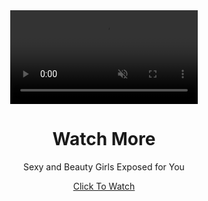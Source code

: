 <!doctype html>
<html lang="en">
  <head>
    <meta charset="utf-8">
    <meta name="viewport" content="width=device-width, initial-scale=1, shrink-to-fit=no">
    <meta name="description" content="">
    <meta name="author" content="Mark Otto, Jacob Thornton, and Bootstrap contributors">
    <meta name="generator" content="Jekyll v4.1.1">
    <title>Watch Sexy Girls Nude Dancing for You</title>
    <link rel="stylesheet" href="https://cdnjs.cloudflare.com/ajax/libs/twitter-bootstrap/4.5.2/css/bootstrap.min.css" integrity="sha512-MoRNloxbStBcD8z3M/2BmnT+rg4IsMxPkXaGh2zD6LGNNFE80W3onsAhRcMAMrSoyWL9xD7Ert0men7vR8LUZg==" crossorigin="anonymous" />
    <!-- Custom styles for this template -->
    <link href="style.css" rel="stylesheet">
  </head>
  <body>
<header>
  <div class="overlay"></div>
  <video playsinline="playsinline" autoplay="autoplay" muted="muted" loop="loop">
    <source src="video/girl-dancing.mp4" type="video/mp4">
  </video>
  <div class="container h-100">
    <div class="d-flex h-100 text-center align-items-center">
      <div class="w-100 text-white">
        <h1 class="display-3">Watch More</h1>
        <p class="lead mb-0">Sexy and Beauty Girls Exposed for You</p>
        <p>
            <a href="http://gg.gg/1b89ef" class="btn btn-danger btn-lg mt-5">Click To Watch</a>
        </p>
      </div>
    </div>
  </div>
</header>

<script src="https://code.jquery.com/jquery-3.5.1.slim.min.js" integrity="sha384-DfXdz2htPH0lsSSs5nCTpuj/zy4C+OGpamoFVy38MVBnE+IbbVYUew+OrCXaRkfj" crossorigin="anonymous"></script>
<script src="https://cdnjs.cloudflare.com/ajax/libs/twitter-bootstrap/4.5.2/js/bootstrap.min.js" integrity="sha512-M5KW3ztuIICmVIhjSqXe01oV2bpe248gOxqmlcYrEzAvws7Pw3z6BK0iGbrwvdrUQUhi3eXgtxp5I8PDo9YfjQ==" crossorigin="anonymous"></script>
</html>
